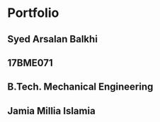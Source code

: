 # Portfolio
 ## Syed Arsalan Balkhi 
 ## 17BME071
 ## B.Tech. Mechanical Engineering
 ## Jamia Millia Islamia
